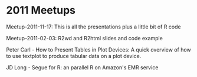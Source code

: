 # 2011 Meetups

Meetup-2011-11-17: This is all the presentations plus a little bit of R code

Meetup-2011-02-03: R2wd and R2html slides and code example

Peter Carl - How to Present Tables in Plot Devices: A quick overview of how to use textplot to produce tabular data on a plot device.

JD Long - Segue for R: an parallel R on Amazon's EMR service
